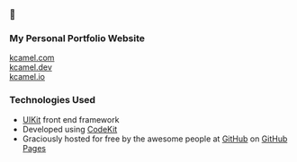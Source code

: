 ### :camel:
### My Personal Portfolio Website
[kcamel.com](https://kcamel.com)  
[kcamel.dev](https://kcamel.dev)  
[kcamel.io](https://kcamel.io) 


### Technologies Used
- [UIKit](https://getuikit.com/) front end framework
- Developed using [CodeKit](https://codekitapp.com/)
- Graciously hosted for free by the awesome people at [GitHub](https://github.com) on [GitHub Pages](https://pages.github.com/)
